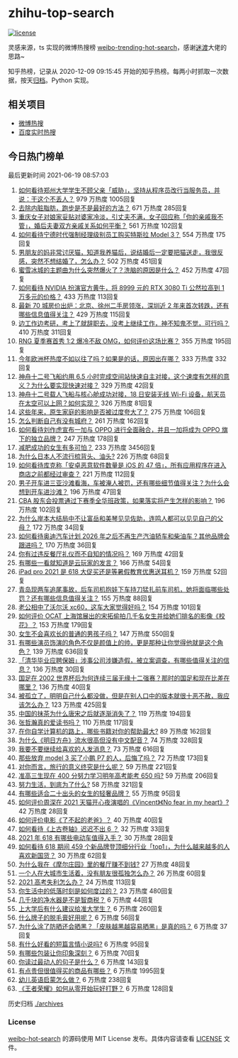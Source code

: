 # zhihu-top-search

[![license](https://img.shields.io/github/license/Arrackisarookie/zhihu-top-search)](https://github.com/Arrackisarookie/zhihu-top-search/blob/master/LICENSE)

灵感来源，ts 实现的微博热搜榜 [weibo-trending-hot-search](https://github.com/justjavac/weibo-trending-hot-search)，感谢[迷渡](https://github.com/justjavac)大佬的思路~

知乎热榜，记录从 2020-12-09 09:15:45 开始的知乎热榜。每两小时抓取一次数据，按天[归档](./archives)。Python 实现。

## 相关项目
+ [微博热搜](https://github.com/Arrackisarookie/weibo-hot-search)
+ [百度实时热搜](https://github.com/Arrackisarookie/baidu-hot-search)

## 今日热门榜单

<!-- Rank Begin -->

最后更新时间 2021-06-19 08:57:03

1. [如何看待郑州大学学生不顾父亲「威胁」，坚持从程序员改行当服务员，并说：干这个不丢人？](https://www.zhihu.com/question/465534726) 979 万热度 1005回复
1. [去除内脏脂肪，跑步是不是最好的方法？](https://www.zhihu.com/question/427095682) 671 万热度 285回复
1. [重庆女子对娘家妥贴对婆家冷淡，引丈夫不满，女子回应称「你的亲戚我不管」，婚后夫妻双方亲戚关系如何平衡？](https://www.zhihu.com/question/465303509) 561 万热度 102回复
1. [如何看待宁德时代强制经理级别员工购买特斯拉 Model 3？](https://www.zhihu.com/question/465498143) 554 万热度 175回复
1. [男朋友的妈非常讨厌猫，知道我养猫后，说结婚后一定要把猫送走，我很反感，突然不想结婚了，怎么办？](https://www.zhihu.com/question/458232041) 502 万热度 451回复
1. [蜜雪冰城的主题曲为什么突然爆火了？洗脑的原因是什么？](https://www.zhihu.com/question/464996660) 452 万热度 47回复
1. [如何看待 NVIDIA 扮演官方黄牛，将 8999 元的 RTX 3080 Ti 公然拉高到 1 万多元的价格？](https://www.zhihu.com/question/465351692) 433 万热度 113回复
1. [最新 70 城房价出炉：北京、徐州二手房领涨，深圳近 2 年来首次转跌，还有哪些信息值得关注？](https://www.zhihu.com/question/465523037) 429 万热度 115回复
1. [边工作边考研，考上了就辞职去，没考上继续工作，神不知鬼不觉，可行吗？](https://www.zhihu.com/question/324039053) 410 万热度 311回复
1. [RNG 夏季赛首秀 1:2 爆冷不敌 OMG，如何评价这场比赛？](https://www.zhihu.com/question/465769063) 355 万热度 195回复
1. [今年欧洲杯热度不如以往了吗？如果是的话，原因出在哪？](https://www.zhihu.com/question/464561713) 333 万热度 332回复
1. [神舟十二号飞船约用 6.5 小时完成空间站快速自主对接，这个速度有怎样的意义？为什么要实现快速对接？](https://www.zhihu.com/question/465622134) 329 万热度 42回复
1. [神舟十二号载人飞船与核心舱成功对接，18 日安装无线 Wi-Fi 设备，航天员在太空可以上网？如何实现？](https://www.zhihu.com/question/465721875) 326 万热度 81回复
1. [这些年来，原生家庭的影响是否被过度夸大了？](https://www.zhihu.com/question/465550203) 275 万热度 106回复
1. [怎么判断自己有没有城府？](https://www.zhihu.com/question/275606514) 261 万热度 162回复
1. [如何看待刘作虎宣布一加与 OPPO 进行全面融合，并且一加将成为 OPPO 旗下的独立品牌？](https://www.zhihu.com/question/465399919) 247 万热度 178回复
1. [减肥成功的女生有多可怕？](https://www.zhihu.com/question/286406704) 233 万热度 3456回复
1. [为什么日本人不流行梳背头、油头?](https://www.zhihu.com/question/335817516) 226 万热度 68回复
1. [如何看待库克称「安卓恶意软件数量是 iOS 的 47 倍」，所有应用程序在进入商店之前都经过审查？](https://www.zhihu.com/question/465597634) 221 万热度 112回复
1. [男子开车进三亚沙滩看海，车被淹人被罚，还有哪些细节值得关注？为什么会想到开车进沙滩？](https://www.zhihu.com/question/465091122) 196 万热度 47回复
1. [CBA 股东会投票通过下赛季全华班政策，如果落实将产生怎样的影响？](https://www.zhihu.com/question/465741384) 196 万热度 102回复
1. [为什么岸本大结局中不让富岳和美琴见见佐助，连鸣人都可以见见自己的父母？](https://www.zhihu.com/question/463875382) 172 万热度 34回复
1. [如何看待奥迪汽车计划 2026 年之后不再生产汽油轿车和柴油车？其他品牌会跟进吗？](https://www.zhihu.com/question/465729299) 170 万热度 36回复
1. [你有过违反餐厅礼仪而不自知的情况吗？](https://www.zhihu.com/question/465084914) 169 万热度 42回复
1. [有哪些一看就知道是云玩家的发言？](https://www.zhihu.com/question/458895664) 166 万热度 54回复
1. [iPad pro 2021 是 618 大促买还是等暑假教育优惠送耳机？](https://www.zhihu.com/question/455896469) 159 万热度 52回复
1. [青岛现两车追尾事故，后车司机抱娃下车持刀猛扎前车司机，她将面临哪些处罚？还有哪些信息值得关注？](https://www.zhihu.com/question/465539331) 155 万热度 88回复
1. [老公相中了沃尔沃 xc60，这车大家觉得好吗？](https://www.zhihu.com/question/423496101) 154 万热度 101回复
1. [如何评价 OCAT 上海馆展出的宋拓偷拍几千名女生并给她们排名的影像《校花》？](https://www.zhihu.com/question/464804506) 153 万热度 179回复
1. [女生不会喜欢长的普通的男孩子吗？](https://www.zhihu.com/question/463537285) 147 万热度 550回复
1. [有哪些演员饰演的角色不仅是颜值上的帅，更是那种让你觉得他就是这个角色？](https://www.zhihu.com/question/464498742) 139 万热度 636回复
1. [「清华毕业应聘保姆」涉事公司涉嫌造假，被立案调查，有哪些值得关注的信息？](https://www.zhihu.com/question/465302863) 136 万热度 30回复
1. [国足在 2002 世界杯后为何连续三届无缘十二强赛？那时的国足和现在比差在哪里？](https://www.zhihu.com/question/465257051) 136 万热度 40回复
1. [被孤立了，明明自己什么都没做，但是在别人口中的版本就很十恶不赦，我应该怎么办？](https://www.zhihu.com/question/462683611) 123 万热度 425回复
1. [中国的抹茶为什么唐宋之后就逐渐消失了？](https://www.zhihu.com/question/22132630) 119 万热度 194回复
1. [张哲瀚真的爱读书吗？](https://www.zhihu.com/question/464735151) 110 万热度 117回复
1. [在你自学计算机的路上，哪些书籍对你的帮助最大?](https://www.zhihu.com/question/421913237) 89 万热度 162回复
1. [为什么《明日方舟》流水很高但没有中文配音？](https://www.zhihu.com/question/456723907) 74 万热度 328回复
1. [我要不要继续给喜欢的人发消息？](https://www.zhihu.com/question/378353180) 73 万热度 616回复
1. [那些放弃 model 3 买了小鹏 P7 的人，后悔了吗？](https://www.zhihu.com/question/465497314) 72 万热度 173回复
1. [对你而言，旅行的意义终究是什么呢？](https://www.zhihu.com/question/463033557) 59 万热度 221回复
1. [准高三生现在 400 分努力学习明年高考能考 650 吗?](https://www.zhihu.com/question/464324966) 59 万热度 206回复
1. [努力生活，到底为了什么?](https://www.zhihu.com/question/463790191) 58 万热度 321回复
1. [有哪些适合二十出头的女生的轻奢品牌？](https://www.zhihu.com/question/50108354) 55 万热度 95回复
1. [如何评价周深在 2021 天猫开心夜演唱的《Vincent》《No fear in my heart》?](https://www.zhihu.com/question/465520401) 42 万热度 28回复
1. [如何评价电影《了不起的老爸》？](https://www.zhihu.com/question/452034545) 40 万热度 40回复
1. [如何看待《上古卷轴》迟迟不出 6 ？](https://www.zhihu.com/question/428760134) 32 万热度 33回复
1. [2021 年 618 有哪些电动车值得入手？](https://www.zhihu.com/question/459895976) 30 万热度 28回复
1. [如何看待 618 期间 459 个新品牌登顶细分行业「top1」，为什么越来越多的人喜欢新国货？](https://www.zhihu.com/question/465576651) 30 万热度 62回复
1. [为什么我在《摩尔庄园》里的餐厅赚不到钱?](https://www.zhihu.com/question/464607513) 27 万热度 48回复
1. [一个人在大城市生活着，没有朋友很孤独怎么办？](https://www.zhihu.com/question/33276612) 26 万热度 60回复
1. [2021 高考失利怎么办？](https://www.zhihu.com/question/463989277) 24 万热度 113回复
1. [你生活中的低落时刻是如何度过的？](https://www.zhihu.com/question/463532570) 23 万热度 480回复
1. [几千块的净水器是不是智商税？](https://www.zhihu.com/question/312697336) 6 万热度 44回复
1. [上大学后有什么建议给准大学生？](https://www.zhihu.com/question/49396543) 6 万热度 260回复
1. [什么牌子的脱毛膏好用呢？](https://www.zhihu.com/question/20299398) 6 万热度 56回复
1. [为什么涂了防晒还会晒黑？「皮肤越黑越容易晒黑」是真的吗？](https://www.zhihu.com/question/464452373) 6 万热度 37回复
1. [有什么好看的短篇言情小说吗?](https://www.zhihu.com/question/330388045) 6 万热度 95回复
1. [有哪些包装让你印象深刻？](https://www.zhihu.com/question/465430655) 6 万热度 70回复
1. [你读过最动人的句子是什么？](https://www.zhihu.com/question/457277397) 6 万热度 143回复
1. [有点贵但很值得买的商品有哪些？](https://www.zhihu.com/question/23136740) 6 万热度 1995回复
1. [幼儿英语启蒙怎么做？](https://www.zhihu.com/question/284647318) 6 万热度 238回复
1. [《王者荣耀》如何从零开始玩好打野？](https://www.zhihu.com/question/311865436) 6 万热度 128回复
<!-- Rank End -->

历史归档 [./archives](./archives)

### License

[weibo-hot-search](https://github.com/Arrackisarookie/zhihu-top-search) 的源码使用 MIT License 发布。具体内容请查看 [LICENSE](./LICENSE) 文件。
